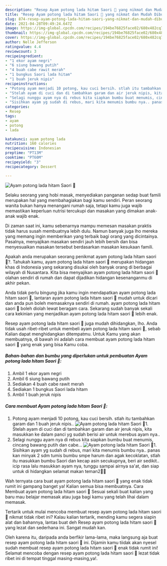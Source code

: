 ```yaml
---
description: "Resep Ayam potong lada hitam Saori 🤩 yang nikmat dan Mudah Dibuat"
title: "Resep Ayam potong lada hitam Saori 🤩 yang nikmat dan Mudah Dibuat"
slug: 874-resep-ayam-potong-lada-hitam-saori-yang-nikmat-dan-mudah-dibuat
date: 2021-04-28T09:49:24.647Z
image: https://img-global.cpcdn.com/recipes/194be76825face02/680x482cq70/ayam-potong-lada-hitam-saori-🤩-foto-resep-utama.jpg
thumbnail: https://img-global.cpcdn.com/recipes/194be76825face02/680x482cq70/ayam-potong-lada-hitam-saori-🤩-foto-resep-utama.jpg
cover: https://img-global.cpcdn.com/recipes/194be76825face02/680x482cq70/ayam-potong-lada-hitam-saori-🤩-foto-resep-utama.jpg
author: Nelle Jefferson
ratingvalue: 4.4
reviewcount: 3
recipeingredient:
- "1 ekor ayam negri"
- "6 siung bawang putih"
- "4 buah cabe rawit merah"
- "1 bungkus Saori lada hitam"
- "1 buah jeruk nipis"
recipeinstructions:
- "Potong ayam menjadi 10 potong, kau cuci bersih. stlah itu tambahkan garam dan 1 buah jeruk nipis.."
- "Stelah ayam di cuci dan di tambahkan garam dan air jeruk nipis, kita masukkan ke dalam panci yg sudah berisi air untuk merebus ayam nya.."
- "Selagi nunggu ayam nya di rebus kita siapkan bumbu buat menumis, cincang bawang putih dan cabe..."
- "Sisihkan ayam yg sudah di rebus, mari kita menumis bumbu nya.. panas kan minyak 2 sdm tumis bumbu smpe harum dan agak kecoklatan, stlah itu masukkan bumbu Saori dan kecap asin secukupnya, beri air sedikit.. icip rasa lalu masukkan ayam nya, tunggu sampai airnya sa&#39;at, dan siap untuk di hidangkan selamat makan teman2🤩🤩"
categories:
- Resep
tags:
- ayam
- potong
- lada

katakunci: ayam potong lada 
nutrition: 160 calories
recipecuisine: Indonesian
preptime: "PT13M"
cooktime: "PT60M"
recipeyield: "3"
recipecategory: Dessert

---
```



![Ayam potong lada hitam Saori 🤩](https://img-global.cpcdn.com/recipes/194be76825face02/680x482cq70/ayam-potong-lada-hitam-saori-🤩-foto-resep-utama.jpg)

Selaku seorang yang hobi masak, menyediakan panganan sedap buat famili merupakan hal yang membahagiakan bagi kamu sendiri. Peran seorang  wanita bukan hanya menangani rumah saja, tetapi kamu juga wajib memastikan keperluan nutrisi tercukupi dan masakan yang dimakan anak-anak wajib enak.

Di zaman  saat ini, kamu sebenarnya mampu memesan masakan praktis tidak harus susah membuatnya lebih dulu. Namun banyak juga lho mereka yang memang ingin memberikan yang terbaik bagi orang yang dicintainya. Pasalnya, menyajikan masakan sendiri jauh lebih bersih dan bisa menyesuaikan masakan tersebut berdasarkan masakan kesukaan famili. 



Apakah anda merupakan seorang penikmat ayam potong lada hitam saori 🤩?. Tahukah kamu, ayam potong lada hitam saori 🤩 merupakan hidangan khas di Indonesia yang sekarang disukai oleh banyak orang di berbagai wilayah di Nusantara. Kita bisa menyajikan ayam potong lada hitam saori 🤩 olahan sendiri di rumah dan dapat dijadikan hidangan kesenanganmu di akhir pekan.

Anda tidak perlu bingung jika kamu ingin mendapatkan ayam potong lada hitam saori 🤩, lantaran ayam potong lada hitam saori 🤩 mudah untuk dicari dan anda pun boleh memasaknya sendiri di rumah. ayam potong lada hitam saori 🤩 boleh diolah lewat beragam cara. Sekarang sudah banyak sekali cara kekinian yang menjadikan ayam potong lada hitam saori 🤩 lebih enak.

Resep ayam potong lada hitam saori 🤩 juga mudah dihidangkan, lho. Anda tidak usah ribet-ribet untuk membeli ayam potong lada hitam saori 🤩, sebab Kalian dapat menghidangkan ditempatmu. Untuk Kamu yang akan membuatnya, di bawah ini adalah cara membuat ayam potong lada hitam saori 🤩 yang enak yang bisa Kamu coba.

<!--inarticleads1-->

##### Bahan-bahan dan bumbu yang diperlukan untuk pembuatan Ayam potong lada hitam Saori 🤩:

1. Ambil 1 ekor ayam negri
1. Ambil 6 siung bawang putih
1. Sediakan 4 buah cabe rawit merah
1. Sediakan 1 bungkus Saori lada hitam
1. Ambil 1 buah jeruk nipis




<!--inarticleads2-->

##### Cara membuat Ayam potong lada hitam Saori 🤩:

1. Potong ayam menjadi 10 potong, kau cuci bersih. stlah itu tambahkan garam dan 1 buah jeruk nipis..
<img src="https://img-global.cpcdn.com/steps/e09b19722dce7ddd/160x128cq70/ayam-potong-lada-hitam-saori-🤩-langkah-memasak-1-foto.jpg" alt="Ayam potong lada hitam Saori 🤩">1. Stelah ayam di cuci dan di tambahkan garam dan air jeruk nipis, kita masukkan ke dalam panci yg sudah berisi air untuk merebus ayam nya..
1. Selagi nunggu ayam nya di rebus kita siapkan bumbu buat menumis, cincang bawang putih dan cabe...
<img src="https://img-global.cpcdn.com/steps/1e81286057a0d1f5/160x128cq70/ayam-potong-lada-hitam-saori-🤩-langkah-memasak-3-foto.jpg" alt="Ayam potong lada hitam Saori 🤩">1. Sisihkan ayam yg sudah di rebus, mari kita menumis bumbu nya.. panas kan minyak 2 sdm tumis bumbu smpe harum dan agak kecoklatan, stlah itu masukkan bumbu Saori dan kecap asin secukupnya, beri air sedikit.. icip rasa lalu masukkan ayam nya, tunggu sampai airnya sa&#39;at, dan siap untuk di hidangkan selamat makan teman2🤩🤩




Wah ternyata cara buat ayam potong lada hitam saori 🤩 yang enak tidak rumit ini gampang banget ya! Kalian semua bisa membuatnya. Cara Membuat ayam potong lada hitam saori 🤩 Sesuai sekali buat kalian yang baru mau belajar memasak atau juga bagi kamu yang telah lihai dalam memasak.

Tertarik untuk mulai mencoba membuat resep ayam potong lada hitam saori 🤩 nikmat tidak ribet ini? Kalau kalian tertarik, mending kamu segera siapin alat dan bahannya, lantas buat deh Resep ayam potong lada hitam saori 🤩 yang lezat dan sederhana ini. Sangat mudah kan. 

Oleh karena itu, daripada anda berfikir lama-lama, maka langsung aja buat resep ayam potong lada hitam saori 🤩 ini. Dijamin kamu tiidak akan nyesel sudah membuat resep ayam potong lada hitam saori 🤩 enak tidak rumit ini! Selamat mencoba dengan resep ayam potong lada hitam saori 🤩 lezat tidak ribet ini di tempat tinggal masing-masing,ya!.

